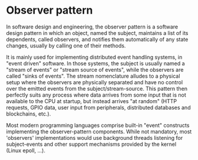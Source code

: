 <h1 id="firstHeading" class="firstHeading mw-first-heading"><span class="mw-page-title-main">Observer pattern</span></h1>


In software design and engineering, the observer pattern is a software design pattern in which an object, named the subject, maintains a list of its dependents, called observers, and notifies them automatically of any state changes, usually by calling one of their methods.

It is mainly used for implementing distributed event handling systems, in "event driven" software. In those systems, the subject is usually named a "stream of events" or "stream source of events", while the observers are called "sinks of events". The stream nomenclature alludes to a physical setup where the observers are physically separated and have no control over the emitted events from the subject/stream-source. This pattern then perfectly suits any process where data arrives from some input that is not available to the CPU at startup, but instead arrives "at random" (HTTP requests, GPIO data, user input from peripherals, distributed databases and blockchains, etc.).

Most modern programming languages comprise built-in "event" constructs implementing the observer-pattern components. While not mandatory, most 'observers' implementations would use background threads listening for subject-events and other support mechanisms provided by the kernel (Linux epoll, ...).

